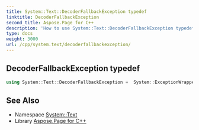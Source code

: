 ```yaml
---
title: System::Text::DecoderFallbackException typedef
linktitle: DecoderFallbackException
second_title: Aspose.Page for C++
description: 'How to use System::Text::DecoderFallbackException typedef in C++.'
type: docs
weight: 3000
url: /cpp/system.text/decoderfallbackexception/
---
```

## DecoderFallbackException typedef




```cpp
using System::Text::DecoderFallbackException =  System::ExceptionWrapper<Details_DecoderFallbackException>
```

## See Also

* Namespace [System::Text](../)
* Library [Aspose.Page for C++](../../)
